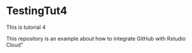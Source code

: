 # TestingTut4

This is tutorial 4

This repository is an example about how to integrate GitHub with Rstudio Cloud”

